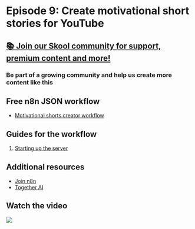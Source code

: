 # Episode 9: Create motivational short stories for YouTube

## [📚 Join our Skool community for support, premium content and more!](https://www.skool.com/ai-agents-az/about?gw11)

### Be part of a growing community and help us create more content like this

## Free n8n JSON workflow

- [Motivational shorts creator workflow](workflow_motivational_shorts.json)

## Guides for the workflow

1. [Starting up the server](guide-start-server.md)

## Additional resources

- [Join n8n](https://n8n.partnerlinks.io/fenoo5ekqs1g)
- [Together AI](https://www.together.ai/models/flux-1-schnell)

## Watch the video

[![](https://img.youtube.com/vi//0.jpg)](https://www.youtube.com/watch?v=)
